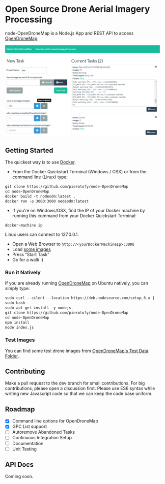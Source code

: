 # Open Source Drone Aerial Imagery Processing
node-OpenDroneMap is a Node.js App and REST API to access [OpenDroneMap](https://github.com/OpenDroneMap/OpenDroneMap)

![Alt text](/screenshots/main.png?raw=true "Node-OpenDroneMap")

## Getting Started

The quickest way is to use [Docker](https://www.docker.com/).

* From the Docker Quickstart Terminal (Windows / OSX) or from the command line (Linux) type:
```
git clone https://github.com/pierotofy/node-OpenDroneMap
cd node-OpenDroneMap
docker build -t nodeodm:latest .
docker run -p 3000:3000 nodeodm:latest
```

* If you're on Windows/OSX, find the IP of your Docker machine by running this command from your Docker Quickstart Terminal:

```
docker-machine ip
```

Linux users can connect to 127.0.0.1.

* Open a Web Browser to `http://<yourDockerMachineIp>:3000`
* Load [some images](https://github.com/OpenDroneMap/OpenDroneMap/tree/master/tests/test_data/images)
* Press "Start Task"
* Go for a walk :)

### Run it Natively

If you are already running [OpenDroneMap](https://github.com/OpenDroneMap/OpenDroneMap) on Ubuntu natively, you can simply type:

```
sudo curl --silent --location https://deb.nodesource.com/setup_6.x | sudo bash -
sudo apt-get install -y nodejs
git clone https://github.com/pierotofy/node-OpenDroneMap
cd node-OpenDroneMap
npm install
node index.js
```

### Test Images

You can find some test drone images from [OpenDroneMap's Test Data Folder](https://github.com/OpenDroneMap/OpenDroneMap/tree/master/tests/test_data/images).

## Contributing

Make a pull request to the dev branch for small contributions. For big contributions, please open a discussion first. Please use ES6 syntax while writing new Javascript code so that we can keep the code base uniform.

## Roadmap

- [X] Command line options for OpenDroneMap
- [X] GPC List support
- [ ] Autoremove Abandoned Tasks
- [ ] Continuous Integration Setup
- [ ] Documentation
- [ ] Unit Testing

## API Docs

Coming soon.
